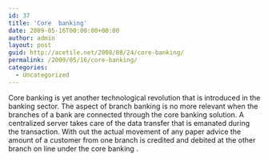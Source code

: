 ```yaml
---
id: 37
title: 'Core  banking'
date: 2009-05-16T00:00:00+00:00
author: admin
layout: post
guid: http://acetile.net/2008/08/24/core-banking/
permalink: /2009/05/16/core-banking/
categories:
  - Uncategorized
---
```

Core banking is yet another technological revolution that is introduced in the banking sector. The aspect of branch banking is no more relevant when the branches of a bank are connected through the core banking solution. A centralized server takes care of the data transfer that is emanated during the transaction. With out the actual movement of any paper advice the amount of a customer from one branch is credited and debited at the other branch on line under the core banking .